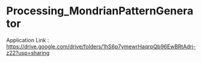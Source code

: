 # Processing_MondrianPatternGenerator

Application Link : https://drive.google.com/drive/folders/1hS6p7ymewrHaqrpQb96EwBRtAdrj-z22?usp=sharing

